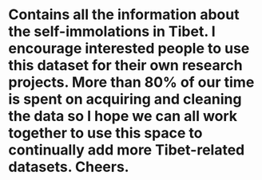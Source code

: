 # Contains all the information about the self-immolations in Tibet. I encourage interested people to use this dataset for their own research projects. More than 80% of our time is spent on acquiring and cleaning the data so I hope we can all work together to use this space to continually add more Tibet-related datasets. Cheers.
